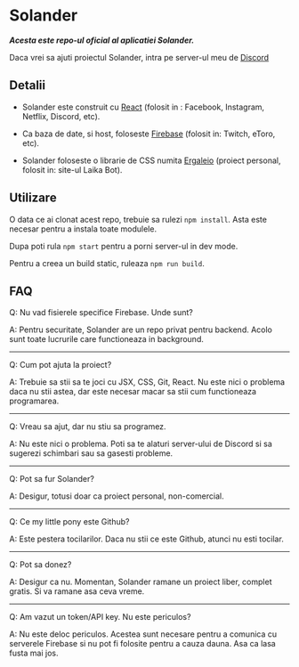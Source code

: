 # Solander

***Acesta este repo-ul oficial al aplicatiei Solander.***

Daca vrei sa ajuti proiectul Solander, intra pe server-ul meu de [Discord](https://discord.gg/MvsMkMN)

## Detalii
* Solander este construit cu [React](https://reactjs.org/) (folosit in : Facebook, Instagram, Netflix, Discord, etc).

* Ca baza de date, si host, foloseste [Firebase](https://firebase.google.com/) (folosit in: Twitch, eToro, etc).

* Solander foloseste o librarie de CSS numita [Ergaleio](https://github.com/clandestinz/ergaleio-library) (proiect personal, folosit in: site-ul Laika Bot).
## Utilizare

O data ce ai clonat acest repo, trebuie sa rulezi `npm install`. Asta este necesar pentru a instala toate modulele.

Dupa poti rula `npm start` pentru a porni server-ul in dev mode.

Pentru a creea un build static, ruleaza `npm run build`.

## FAQ
Q: Nu vad fisierele specifice Firebase. Unde sunt?

A: Pentru securitate, Solander are un repo privat pentru backend. Acolo sunt toate lucrurile care functioneaza in background.
***
Q: Cum pot ajuta la proiect?

A: Trebuie sa stii sa te joci cu JSX, CSS, Git, React. Nu este nici o problema daca nu stii astea, dar este necesar macar sa stii cum functioneaza programarea.
***
Q: Vreau sa ajut, dar nu stiu sa programez.

A: Nu este nici o problema. Poti sa te alaturi server-ului de Discord si sa sugerezi schimbari sau sa gasesti probleme.
***
Q: Pot sa fur Solander?

A: Desigur, totusi doar ca proiect personal, non-comercial.
***
Q: Ce my little pony este Github?

A: Este pestera tocilarilor. Daca nu stii ce este Github, atunci nu esti tocilar.
***
Q: Pot sa donez?

A: Desigur ca nu. Momentan, Solander ramane un proiect liber, complet gratis. Si va ramane asa ceva vreme.
***
Q: Am vazut un token/API key. Nu este periculos?

A: Nu este deloc periculos. Acestea sunt necesare pentru a comunica cu serverele Firebase si nu pot fi folosite pentru a cauza dauna. Asa ca lasa fusta mai jos.
